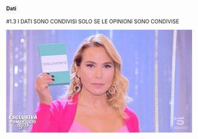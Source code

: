 #### Dati

<span class="tesi">#1.3 I DATI SONO CONDIVISI SOLO SE LE OPINIONI SONO CONDIVISE</span>

![Barbara D'Urso](../assets/images/durso_doc.png ':size=450x100%')
